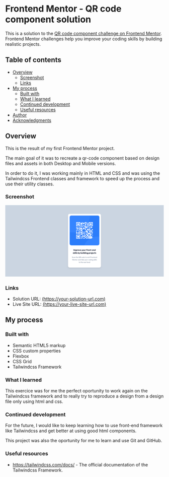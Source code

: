 # Frontend Mentor - QR code component solution

This is a solution to the [QR code component challenge on Frontend Mentor](https://www.frontendmentor.io/challenges/qr-code-component-iux_sIO_H). Frontend Mentor challenges help you improve your coding skills by building realistic projects. 

## Table of contents

- [Overview](#overview)
  - [Screenshot](#screenshot)
  - [Links](#links)
- [My process](#my-process)
  - [Built with](#built-with)
  - [What I learned](#what-i-learned)
  - [Continued development](#continued-development)
  - [Useful resources](#useful-resources)
- [Author](#author)
- [Acknowledgments](#acknowledgments)

## Overview

This is the result of my first Frontend Mentor project. 

The main goal of it was to recreate a qr-code component based on design files and assets in both Desktop and Mobile versions. 

In order to do it, I was working mainly in HTML and CSS and was using the Tailwindcss Frontend classes and framework to speed up the process and use their utility classes. 

### Screenshot

![](./Qr-code-component-result.png)


### Links

- Solution URL: [(https://your-solution-url.com)](https://github.com/HiroanaP/qr-code-component.git)
- Live Site URL: [(https://your-live-site-url.com)](https://hiroanap.github.io/qr-code-component/)

## My process

### Built with

- Semantic HTML5 markup
- CSS custom properties
- Flexbox
- CSS Grid
- Tailwindcss Framework

### What I learned

This exercice was for me the perfect oportunity to work again on the Tailwindcss framework and to really try to reproduce a design from a design file only using html and css. 

### Continued development

For the future, I would like to keep learning how to use front-end framework like Tailwindcss and get better at using good html components. 

This project was also the oportunity for me to learn and use Git and GitHub. 

### Useful resources

- https://tailwindcss.com/docs/ - The official documentation of the Tailwindcss Framework. 

